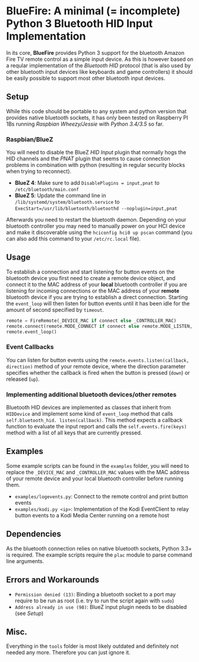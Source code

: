 # BlueFire: A minimal (= incomplete) Python 3 Bluetooth HID Input Implementation
In its core, __BlueFire__ provides Python 3 support for the bluetooth Amazon Fire
TV remote control as a simple input device. As this is however based on a reqular
implementation of the _Bluetooth HID_ protocol (that is also used by other
bluetooth input devices like keyboards and game controllers) it should be easily
possible to support most other bluetooth input devices.

## Setup
While this code should be portable to any system and python version that provides
native bluetooth sockets, it has only been tested on Raspberry PI 1Bs running
_Raspbian Wheezy/Jessie_ with _Python 3.4/3.5_ so far.

### Raspbian/BlueZ
You will need to disable the BlueZ _HID Input_ plugin that normally hogs the HID
channels and the _PNAT_ plugin that seems to cause connection problems in
combination with python (resulting in regular security blocks when trying to
reconnect).
* __BlueZ 4__: Make sure to add `DisablePlugins = input,pnat` to
  `/etc/bluetooth/main.conf`
* __BlueZ 5__: Update the command line in `/lib/systemd/system/bluetooth.service`
  to `ExecStart=/usr/lib/bluetooth/bluetoothd --noplugin=input,pnat`

Afterwards you need to restart the bluetooth daemon. Depending on your bluetooth
controller you may need to manually power on your HCI device and make it
discoverable using the `hciconfig hci0 up pscan` command (you can also add this
command to your `/etc/rc.local` file).

## Usage
To establish a connection and start listening for button events on the bluetooth
device you first need to create a remote device object, and connect it to the
MAC address of your __local__ bluetooth controller if you are listening for
incoming connections or the MAC address of your __remote__ bluetooth device if
you are trying to establish a direct connection. Starting the `event_loop` will
then listen for button events until it has been idle for the amount of second
specified by `timeout`.
```python
remote = FireRemote(_DEVICE_MAC if connect else _CONTROLLER_MAC)
remote.connect(remote.MODE_CONNECT if connect else remote.MODE_LISTEN, timeout)
remote.event_loop()
```

### Event Callbacks
You can listen for button events using the `remote.events.listen(callback,
direction)` method of your remote device, where the direction parameter
specifies whether the callback is fired when the button is pressed (`down`) or
released (`up`).

### Implementing additional bluetooth devices/other remotes
Bluetooth HID devices are implemented as classes that inherit from `HIDDevice`
and implement some kind of `event_loop` method that calls `self.bluetooth_hid.
listen(callback)`. This method expects a callback function to evaluate the input
report and calls the `self.events.fire(keys)` method with a list of all keys
that are currently pressed.

## Examples
Some example scripts can be found in the `examples` folder, you will need to
replace the `_DEVICE_MAC` and `_CONTROLLER_MAC` values with the MAC address of
your remote device and your local bluetooth controller before running them.
* `examples/logevents.py`: Connect to the remote control and print button events
* `examples/kodi.py <ip>`: Implementation of the Kodi EventClient to relay button
  events to a Kodi Media Center running on a remote host

## Dependencies
As the bluetooth connection relies on native bluetooth sockets, Python 3.3+ is
required.
The example scripts require the `plac` module to parse command line arguments.

## Errors and Workarounds
* `Permission denied (13)`: Binding a bluetooth socket to a port may require to
  be run as root (i.e. try to run the script again with `sudo`)
* `Address already in use (98)`: BlueZ input plugin needs to be disabled
  (see _Setup_)

## Misc.
Everything in the `tools` folder is most likely outdated and definitely not
needed any more. Therefore you can just ignore it.
